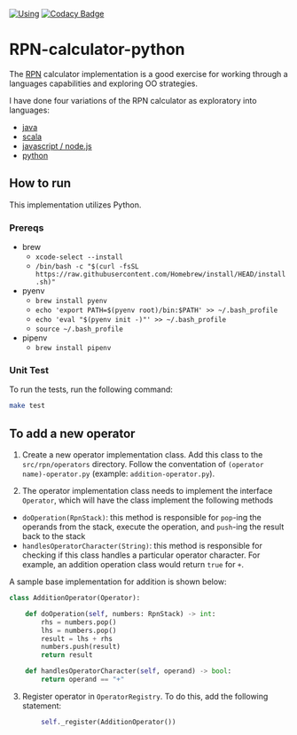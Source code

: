 [![Using](https://github.com/jasonray/RPN-calculator-python/actions/workflows/python-pyenv.yml/badge.svg)](https://github.com/jasonray/RPN-calculator-python/actions/workflows/python-pyenv.yml)
[![Codacy Badge](https://app.codacy.com/project/badge/Grade/f3d3d959fff544318d28406f7a4236d6)](https://app.codacy.com/gh/jasonray/RPN-calculator-python/dashboard?utm_source=gh&utm_medium=referral&utm_content=&utm_campaign=Badge_grade)

# RPN-calculator-python

The [RPN](http://en.wikipedia.org/wiki/Reverse_Polish_notation) calculator implementation is a good exercise for working through a languages capabilities and exploring OO strategies.

I have done four variations of the RPN calculator as exploratory into languages: 
-   [java](https://github.com/jasonray/RPN-calculator) 
-   [scala](https://github.com/jasonray/RPN-calculator-scala)
-   [javascript / node.js](https://github.com/jasonray/RPN-calculator-node)
-   [python](https://github.com/jasonray/RPN-calculator-python)

## How to run
This implementation utilizes Python.

### Prereqs
* brew
  * `xcode-select --install`
  * `/bin/bash -c "$(curl -fsSL https://raw.githubusercontent.com/Homebrew/install/HEAD/install.sh)"`
* pyenv
  * `brew install pyenv`
  * `echo 'export PATH=$(pyenv root)/bin:$PATH' >> ~/.bash_profile`
  * `echo 'eval "$(pyenv init -)"' >> ~/.bash_profile`
  * `source ~/.bash_profile`
* pipenv
  * `brew install pipenv`

### Unit Test
To run the tests, run the following command:
``` bash
make test
```

## To add a new operator
1) Create a new operator implementation class.  Add this class to the `src/rpn/operators` directory.  Follow the conventation of `(operator name)-operator.py` (example: `addition-operator.py`).

2) The operator implementation class needs to implement the interface `Operator`, which will have the class implement the following methods
-   `doOperation(RpnStack)`: this method is responsible for `pop`-ing the operands from the stack, execute the operation, and `push`-ing the result back to the stack
-   `handlesOperatorCharacter(String)`: this method is responsible for checking if this class handles a particular operator character.  For example, an addition operation class would return `true` for `+`.

A sample base implementation for addition is shown below:

``` python
class AdditionOperator(Operator):

    def doOperation(self, numbers: RpnStack) -> int:
        rhs = numbers.pop()
        lhs = numbers.pop()
        result = lhs + rhs
        numbers.push(result)
        return result

    def handlesOperatorCharacter(self, operand) -> bool:
        return operand == "+"
```

3) Register operator in `OperatorRegistry`.  To do this, add the following statement: 
``` python
        self._register(AdditionOperator())
```
